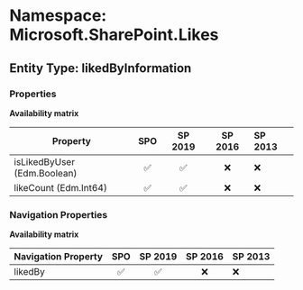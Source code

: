 # Namespace: Microsoft.SharePoint.Likes

## Entity Type: likedByInformation

### Properties

**Availability matrix**

Property | SPO | SP 2019 | SP 2016 | SP 2013
----------|:---:|:-------:|:-------:|:-------
isLikedByUser (Edm.Boolean) | ✅ | ✅ | ❌ | ❌
likeCount (Edm.Int64) | ✅ | ✅ | ❌ | ❌

### Navigation Properties

**Availability matrix**

Navigation Property | SPO | SP 2019 | SP 2016 | SP 2013
----------|:---:|:-------:|:-------:|:-------
likedBy | ✅ | ✅ | ❌ | ❌